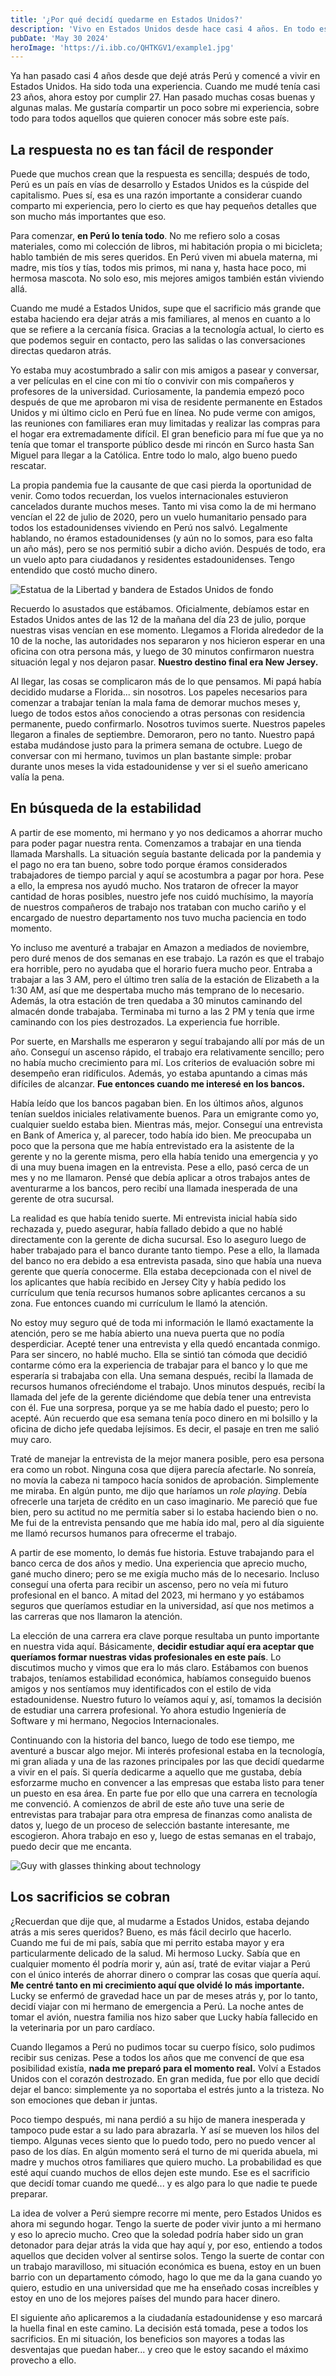 ```yaml
---
title: '¿Por qué decidí quedarme en Estados Unidos?'
description: 'Vivo en Estados Unidos desde hace casi 4 años. En todo este tiempo, he tenido muchas experiencias. Algunas buenas, otras bastante malas. ¿Qué es lo que me llevó a tomar la decisión de quedarme?'
pubDate: 'May 30 2024'
heroImage: 'https://i.ibb.co/QHTKGV1/example1.jpg'
---
```


Ya han pasado casi 4 años desde que dejé atrás Perú y comencé a vivir en Estados Unidos. Ha sido toda una experiencia. Cuando me mudé tenía casi 23 años, ahora estoy por cumplir 27. Han pasado muchas cosas buenas y algunas malas. Me gustaría compartir un poco sobre mi experiencia, sobre todo para todos aquellos que quieren conocer más sobre este país.

## La respuesta no es tan fácil de responder

Puede que muchos crean que la respuesta es sencilla; después de todo, Perú es un país en vías de desarrollo y Estados Unidos es la cúspide del capitalismo. Pues sí, esa es una razón importante a considerar cuando comparto mi experiencia, pero lo cierto es que hay pequeños detalles que son mucho más importantes que eso.

Para comenzar, **en Perú lo tenía todo**. No me refiero solo a cosas materiales, como mi colección de libros, mi habitación propia o mi bicicleta; hablo también de mis seres queridos. En Perú viven mi abuela materna, mi madre, mis tíos y tías, todos mis primos, mi nana y, hasta hace poco, mi hermosa mascota. No solo eso, mis mejores amigos también están viviendo allá.

Cuando me mudé a Estados Unidos, supe que el sacrificio más grande que estaba haciendo era dejar atrás a mis familiares, al menos en cuanto a lo que se refiere a la cercanía física. Gracias a la tecnología actual, lo cierto es que podemos seguir en contacto, pero las salidas o las conversaciones directas quedaron atrás. 

Yo estaba muy acostumbrado a salir con mis amigos a pasear y conversar, a ver películas en el cine con mi tío o convivir con mis compañeros y profesores de la universidad. Curiosamente, la pandemia empezó poco después de que me aprobaron mi visa de residente permanente en Estados Unidos y mi último ciclo en Perú fue en línea. No pude verme con amigos, las reuniones con familiares eran muy limitadas y realizar las compras para el hogar era extremadamente difícil. El gran beneficio para mí fue que ya no tenía que tomar el transporte público desde mi rincón en Surco hasta San Miguel para llegar a la Católica. Entre todo lo malo, algo bueno puedo rescatar. 

La propia pandemia fue la causante de que casi pierda la oportunidad de venir. Como todos recuerdan, los vuelos internacionales estuvieron cancelados durante muchos meses. Tanto mi visa como la de mi hermano vencían el 22 de julio de 2020, pero un vuelo humanitario pensado para todos los estadounidenses viviendo en Perú nos salvó. Legalmente hablando, no éramos estadounidenses (y aún no lo somos, para eso falta un año más), pero se nos permitió subir a dicho avión. Después de todo, era un vuelo apto para ciudadanos y residentes estadounidenses. Tengo entendido que costó mucho dinero.

![Estatua de la Libertad y bandera de Estados Unidos de fondo](https://i.ibb.co/PwF9vzp/example3.jpg)

Recuerdo lo asustados que estábamos. Oficialmente, debíamos estar en Estados Unidos antes de las 12 de la mañana del día 23 de julio, porque nuestras visas vencían en ese momento. Llegamos a Florida alrededor de la 10 de la noche, las autoridades nos separaron y nos hicieron esperar en una oficina con otra persona más, y luego de 30 minutos confirmaron nuestra situación legal y nos dejaron pasar. **Nuestro destino final era New Jersey.**

Al llegar, las cosas se complicaron más de lo que pensamos. Mi papá había decidido mudarse a Florida... sin nosotros. Los papeles necesarios para comenzar a trabajar tenían la mala fama de demorar muchos meses y, luego de todos estos años conociendo a otras personas con residencia permanente, puedo confirmarlo. Nosotros tuvimos suerte. Nuestros papeles llegaron a finales de septiembre. Demoraron, pero no tanto. Nuestro papá estaba mudándose justo para la primera semana de octubre. Luego de conversar con mi hermano, tuvimos un plan bastante simple: probar durante unos meses la vida estadounidense y ver si el sueño americano valía la pena.

## En búsqueda de la estabilidad

A partir de ese momento, mi hermano y yo nos dedicamos a ahorrar mucho para poder pagar nuestra renta. Comenzamos a trabajar en una tienda llamada Marshalls. La situación seguía bastante delicada por la pandemia y el pago no era tan bueno, sobre todo porque éramos considerados trabajadores de tiempo parcial y aquí se acostumbra a pagar por hora. Pese a ello, la empresa nos ayudó mucho. Nos trataron de ofrecer la mayor cantidad de horas posibles, nuestro jefe nos cuidó muchísimo, la mayoría de nuestros compañeros de trabajo nos trataban con mucho cariño y el encargado de nuestro departamento nos tuvo mucha paciencia en todo momento.

Yo incluso me aventuré a trabajar en Amazon a mediados de noviembre, pero duré menos de dos semanas en ese trabajo. La razón es que el trabajo era horrible, pero no ayudaba que el horario fuera mucho peor. Entraba a trabajar a las 3 AM, pero el último tren salía de la estación de Elizabeth a la 1:30 AM, así que me despertaba mucho más temprano de lo necesario. Además, la otra estación de tren quedaba a 30 minutos caminando del almacén donde trabajaba. Terminaba mi turno a las 2 PM y tenía que irme caminando con los pies destrozados. La experiencia fue horrible.

Por suerte, en Marshalls me esperaron y seguí trabajando allí por más de un año. Conseguí un ascenso rápido, el trabajo era relativamente sencillo; pero no había mucho crecimiento para mí. Los criterios de evaluación sobre mi desempeño eran ridíficulos. Además, yo estaba apuntando a cimas más difíciles de alcanzar. **Fue entonces cuando me interesé en los bancos.**

Había leído que los bancos pagaban bien. En los últimos años, algunos tenían sueldos iniciales relativamente buenos. Para un emigrante como yo, cualquier sueldo estaba bien. Mientras más, mejor. Conseguí una entrevista en Bank of America y, al parecer, todo había ido bien. Me preocupaba un poco que la persona que me había entrevistado era la asistente de la gerente y no la gerente misma, pero ella había tenido una emergencia y yo di una muy buena imagen en la entrevista. Pese a ello, pasó cerca de un mes y no me llamaron. Pensé que debía aplicar a otros trabajos antes de aventurarme a los bancos, pero recibí una llamada inesperada de una gerente de otra sucursal.

La realidad es que había tenido suerte. Mi entrevista inicial había sido rechazada y, puedo asegurar, había fallado debido a que no hablé directamente con la gerente de dicha sucursal. Eso lo aseguro luego de haber trabajado para el banco durante tanto tiempo. Pese a ello, la llamada del banco no era debido a esa entrevista pasada, sino que había una nueva gerente que quería conocerme. Ella estaba decepcionada con el nivel de los aplicantes que había recibido en Jersey City y había pedido los currículum que tenía recursos humanos sobre aplicantes cercanos a su zona. Fue entonces cuando mi currículum le llamó la atención.

No estoy muy seguro qué de toda mi información le llamó exactamente la atención, pero se me había abierto una nueva puerta que no podía desperdiciar. Acepté tener una entrevista y ella quedó encantada conmigo. Para ser sincero, no hablé mucho. Ella se sintió tan cómoda que decidió contarme cómo era la experiencia de trabajar para el banco y lo que me esperaría si trabajaba con ella. Una semana después, recibí la llamada de recursos humanos ofreciéndome el trabajo. Unos minutos después, recibí la llamada del jefe de la gerente diciéndome que debía tener una entrevista con él. Fue una sorpresa, porque ya se me había dado el puesto; pero lo acepté. Aún recuerdo que esa semana tenía poco dinero en mi bolsillo y la oficina de dicho jefe quedaba lejísimos. Es decir, el pasaje en tren me salió muy caro.

Traté de manejar la entrevista de la mejor manera posible, pero esa persona era como un robot. Ninguna cosa que dijera parecía afectarle. No sonreía, no movía la cabeza ni tampoco hacía sonidos de aprobación. Simplemente me miraba. En algún punto, me dijo que haríamos un *role playing*. Debía ofrecerle una tarjeta de crédito en un caso imaginario. Me pareció que fue bien, pero su actitud no me permitía saber si lo estaba haciendo bien o no. Me fui de la entrevista pensando que me había ido mal, pero al día siguiente me llamó recursos humanos para ofrecerme el trabajo. 

A partir de ese momento, lo demás fue historia. Estuve trabajando para el banco cerca de dos años y medio. Una experiencia que aprecio mucho, gané mucho dinero; pero se me exigía mucho más de lo necesario. Incluso conseguí una oferta para recibir un ascenso, pero no veía mi futuro profesional en el banco. A mitad del 2023, mi hermano y yo estábamos seguros que queríamos estudiar en la universidad, así que nos metimos a las carreras que nos llamaron la atención. 

La elección de una carrera era clave porque resultaba un punto importante en nuestra vida aquí. Básicamente, **decidir estudiar aquí era aceptar que queríamos formar nuestras vidas profesionales en este país**. Lo discutimos mucho y vimos que era lo más claro. Estábamos con buenos trabajos, teníamos estabilidad económica, habíamos conseguido buenos amigos y nos sentíamos muy identificados con el estilo de vida estadounidense. Nuestro futuro lo veíamos aquí y, así, tomamos la decisión de estudiar una carrera profesional. Yo ahora estudio Ingeniería de Software y mi hermano, Negocios Internacionales.

Continuando con la historia del banco, luego de todo ese tiempo, me aventuré a buscar algo mejor. Mi interés profesional estaba en la tecnología, mi gran aliada y una de las razones principales por las que decidí quedarme a vivir en el país. Si quería dedicarme a aquello que me gustaba, debía esforzarme mucho en convencer a las empresas que estaba listo para tener un puesto en esa área. En parte fue por ello que una carrera en tecnología me convenció. A comienzos de abril de este año tuve una serie de entrevistas para trabajar para otra empresa de finanzas como analista de datos y, luego de un proceso de selección bastante interesante, me escogieron. Ahora trabajo en eso y, luego de estas semanas en el trabajo, puedo decir que me encanta.

![Guy with glasses thinking about technology](https://i.ibb.co/cTkQYWs/example2.jpg)

## Los sacrificios se cobran

¿Recuerdan que dije que, al mudarme a Estados Unidos, estaba dejando atrás a mis seres queridos? Bueno, es más fácil decirlo que hacerlo. Cuando me fui de mi país, sabía que mi perrito estaba mayor y era particularmente delicado de la salud. Mi hermoso Lucky. Sabía que en cualquier momento él podría morir y, aún así, traté de evitar viajar a Perú con el único interés de ahorrar dinero o comprar las cosas que quería aquí. **Me centré tanto en mi crecimiento aquí que olvidé lo más importante.** Lucky se enfermó de gravedad hace un par de meses atrás y, por lo tanto, decidí viajar con mi hermano de emergencia a Perú. La noche antes de tomar el avión, nuestra familia nos hizo saber que Lucky había fallecido en la veterinaria por un paro cardíaco. 

Cuando llegamos a Perú no pudimos tocar su cuerpo físico, solo pudimos recibir sus cenizas. Pese a todos los años que me convencí de que esa posibilidad existía, **nada me preparó para el momento real.** Volví a Estados Unidos con el corazón destrozado. En gran medida, fue por ello que decidí dejar el banco: simplemente ya no soportaba el estrés junto a la tristeza. No son emociones que deban ir juntas. 

Poco tiempo después, mi nana perdió a su hijo de manera inesperada y tampoco pude estar a su lado para abrazarla. Y así se mueven los hilos del tiempo. Algunas veces siento que lo puedo todo, pero no puedo vencer al paso de los días. En algún momento será el turno de mi querida abuela, mi madre y muchos otros familiares que quiero mucho. La probabilidad es que esté aquí cuando muchos de ellos dejen este mundo. Ese es el sacrificio que decidí tomar cuando me quedé... y es algo para lo que nadie te puede preparar.

La idea de volver a Perú siempre recorre mi mente, pero Estados Unidos es ahora mi segundo hogar. Tengo la suerte de poder vivir junto a mi hermano y eso lo aprecio mucho. Creo que la soledad podría haber sido un gran detonador para dejar atrás la vida que hay aquí y, por eso, entiendo a todos aquellos que deciden volver al sentirse solos. Tengo la suerte de contar con un trabajo maravilloso, mi situación económica es buena, estoy en un buen barrio con un departamento cómodo, hago lo que me da la gana cuando yo quiero, estudio en una universidad que me ha enseñado cosas increíbles y estoy en uno de los mejores países del mundo para hacer dinero.

El siguiente año aplicaremos a la ciudadanía estadounidense y eso marcará la huella final en este camino. La decisión está tomada, pese a todos los sacrificios. En mi situación, los beneficios son mayores a todas las desventajas que puedan haber... y creo que le estoy sacando el máximo provecho a ello. 